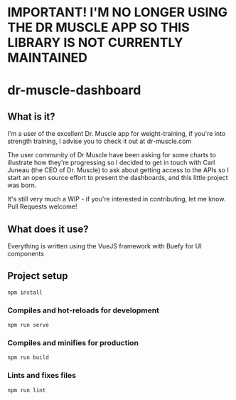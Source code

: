 # IMPORTANT! I'M NO LONGER USING THE DR MUSCLE APP SO THIS LIBRARY IS NOT CURRENTLY MAINTAINED

# dr-muscle-dashboard

## What is it?

I'm a user of the excellent Dr. Muscle app for weight-training, if you're into strength training, I advise you to check it out at dr-muscle.com

The user community of Dr Muscle have been asking for some charts to illustrate how they're progressing so I decided to get in touch with Carl Juneau (the CEO of Dr. Muscle) to ask about getting access to the APIs so I start an open source effort to present the dashboards, and this little project was born.

It's still very much a WIP - if you're interested in contributing, let me know. Pull Requests welcome!

## What does it use?

Everything is written using the VueJS framework with Buefy for UI components

## Project setup

```
npm install
```

### Compiles and hot-reloads for development

```
npm run serve
```

### Compiles and minifies for production

```
npm run build
```

### Lints and fixes files

```
npm run lint
```
